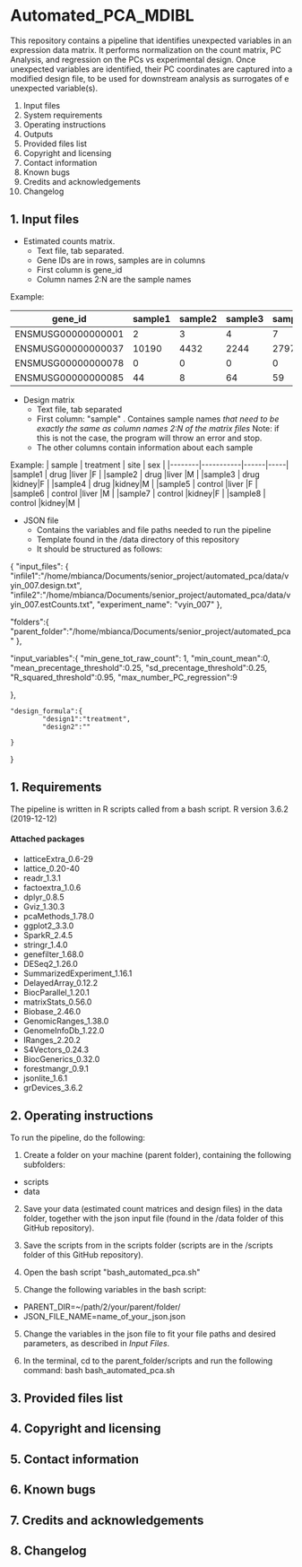 # Automated_PCA_MDIBL
This repository contains a pipeline that identifies unexpected variables in an expression data matrix. It performs normalization on the count matrix, PC Analysis, and regression on the PCs vs experimental design. Once unexpected variables are identified, their PC coordinates are captured into a modified design file, to be used for downstream analysis as surrogates of e unexpected variable(s).


1. Input files
1. System requirements
2. Operating instructions
3. Outputs
4. Provided files list
5. Copyright and licensing 
6. Contact information
7. Known bugs
8. Credits and acknowledgements
9. Changelog


## 1. Input files
- Estimated counts matrix.
  - Text file, tab separated.
  - Gene IDs are in rows, samples are in columns
  - First column is gene_id
  - Column names 2:N are the sample names

Example:

| gene_id	| sample1	| sample2	| sample3	| sample4	| sample5	| sample6	| sample7	| sample8 |
|---------|---------|---------|---------|---------|---------|---------|---------|---------|
|ENSMUSG00000000001	| 2 | 3 |	4	| 7	| 3	| 5	| 1	| 3 |
|ENSMUSG00000000037	| 10190 | 4432 | 2244 |	2797 | 2540	| 15565	| 4369	| 12606 |
|ENSMUSG00000000078	| 0	| 0	| 0	| 0	| 0	| 0	| 0	| 0 |
|ENSMUSG00000000085	| 44	| 8	| 64	| 59	| 18	| 32	| 37	| 7 |

- Design matrix
  - Text file, tab separated
  - First column: "sample" . Containes sample names *that need to be exactly the same as column names 2:N of the matrix files*
    Note: if this is not the case, the program will throw an error and stop.
  - The other columns contain information about each sample
  
 Example:
 | sample | treatment | site | sex |
 |--------|-----------|------|-----|
 |sample1 | drug      |liver |F    |
 |sample2 | drug      |liver |M    |
 |sample3 | drug      |kidney|F    |
 |sample4 | drug      |kidney|M    |
 |sample5 | control   |liver |F    |
 |sample6 | control   |liver |M    |
 |sample7 | control   |kidney|F    |
 |sample8 | control   |kidney|M    |

- JSON file
  - Contains the variables and file paths needed to run the pipeline
  - Template found in the /data directory of this repository
  - It should be structured as follows:
  
  
{
  "input_files": {
    "infile1":"/home/mbianca/Documents/senior_project/automated_pca/data/vyin_007.design.txt",
    "infile2":"/home/mbianca/Documents/senior_project/automated_pca/data/vyin_007.estCounts.txt",
    "experiment_name": "vyin_007"
  },
  
  "folders":{
    "parent_folder":"/home/mbianca/Documents/senior_project/automated_pca"
  },
  
  "input_variables":{
    "min_gene_tot_raw_count": 1,
    "min_count_mean":0,
    "mean_precentage_threshold":0.25,
    "sd_precentage_threshold":0.25,
    "R_squared_threshold":0.95,
    "max_number_PC_regression":9
    
  },
  
    
    "design_formula":{
            "design1":"treatment",
            "design2":""
            
    }
    
}








## 1. Requirements
The pipeline is written in R scripts called from a bash script.
R version 3.6.2 (2019-12-12)

#### Attached packages
- latticeExtra_0.6-29
- lattice_0.20-40   
- readr_1.3.1    
- factoextra_1.0.6  
- dplyr_0.8.5      
- Gviz_1.30.3    
- pcaMethods_1.78.0  
- ggplot2_3.3.0 
- SparkR_2.4.5               
- stringr_1.4.0  
- genefilter_1.68.0  
- DESeq2_1.26.0    
- SummarizedExperiment_1.16.1
- DelayedArray_0.12.2   
- BiocParallel_1.20.1        
- matrixStats_0.56.0    
- Biobase_2.46.0           
- GenomicRanges_1.38.0     
- GenomeInfoDb_1.22.0   
- IRanges_2.20.2           
- S4Vectors_0.24.3  
- BiocGenerics_0.32.0  
- forestmangr_0.9.1       
- jsonlite_1.6.1   
- grDevices_3.6.2

## 2. Operating instructions

To run the pipeline, do the following:

1. Create a folder on your machine (parent folder), containing the following subfolders:
- scripts
- data

2. Save your data (estimated count matrices and design files) in the data folder, together with the json input file (found in the /data folder of this GitHub repository).

3. Save the scripts from in the scripts folder (scripts are in the /scripts folder of this GitHub repository).

4. Open the bash script "bash_automated_pca.sh"

5. Change the following variables in the bash script:
  - PARENT_DIR=~/path/2/your/parent/folder/
  - JSON_FILE_NAME=name_of_your_json.json
  
 5. Change the variables in the json file to fit your file paths and desired parameters, as described in *Input Files*.
  
 6. In the terminal, cd to the parent_folder/scripts and run the following command:
 bash bash_automated_pca.sh
 
## 3. Provided files list
## 4. Copyright and licensing 
## 5. Contact information
## 6. Known bugs
## 7. Credits and acknowledgements
## 8. Changelog
